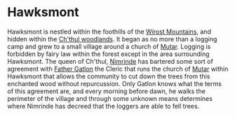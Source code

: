 # Hawksmont

Hawksmont is nestled within the foothills of the [Wirost Mountains](WirostMountains.md), and hidden within the [Ch'thul woodlands](ChThulWoodlands.md). It began as no more than a logging camp and grew to a small village around a church of [Mutar](Religion.md#mutar). Logging is forbidden by fairy law within the forest except in the area surrounding Hawksmont. The queen of Ch'thul, [Nimrinde](Nimrinde.md) has bartered some sort of agreement with [Father Gatlon](FatherAtelGatlon.md) the Cleric that runs the church of [Mutar](Religion.md#mutar) within Hawksmont that allows the community to cut down the trees from this enchanted wood without repurcussion. Only Gatlon knows what the terms of this agreement are, and every morning before dawn, he walks the perimeter of the village and through some unknown means determines where Nimrinde has decreed that the loggers are able to fell trees.